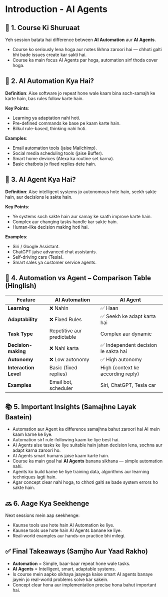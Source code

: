 # Introduction - AI Agents

## 📌 1. Course Ki Shuruaat
Yeh session batata hai difference between **AI Automation** aur **AI Agents**.

- Course ko seriously lena hoga aur notes likhna zaroori hai — chhoti galti bhi bade issues create kar sakti hai.
- Course ka main focus AI Agents par hoga, automation sirf thoda cover hoga.

## 🤖 2. AI Automation Kya Hai?
**Definition**: Aise software jo repeat hone wale kaam bina soch-samajh ke karte hain, bas rules follow karte hain.

**Key Points**:
- Learning ya adaptation nahi hoti.
- Pre-defined commands ke base pe kaam karte hain.
- Bilkul rule-based, thinking nahi hoti.

**Examples**:
- Email automation tools (jaise Mailchimp).
- Social media scheduling tools (jaise Buffer).
- Smart home devices (Alexa ka routine set karna).
- Basic chatbots jo fixed replies dete hain.

## 🧠 3. AI Agent Kya Hai?
**Definition**: Aise intelligent systems jo autonomous hote hain, seekh sakte hain, aur decisions le sakte hain.

**Key Points**:
- Ye systems soch sakte hain aur samay ke saath improve karte hain.
- Complex aur changing tasks handle kar sakte hain.
- Human-like decision making hoti hai.

**Examples**:
- Siri / Google Assistant.
- ChatGPT jaise advanced chat assistants.
- Self-driving cars (Tesla).
- Smart sales ya customer service agents.

## 🔄 4. Automation vs Agent – Comparison Table (Hinglish)

| Feature            | AI Automation                     | AI Agent                          |
|--------------------|-----------------------------------|-----------------------------------|
| **Learning**       | ❌ Nahin                        | ✅ Haan                         |
| **Adaptability**   | ❌ Fixed Rules                  | ✅ Seekh ke adapt karta hai     |
| **Task Type**      | Repetitive aur predictable      | Complex aur dynamic             |
| **Decision-making**| ❌ Nahi karta                  | ✅ Independent decision le sakta hai |
| **Autonomy**       | ❌ Low autonomy                | ✅ High autonomy                |
| **Interaction Level** | Basic (fixed replies)       | High (context ke according reply) |
| **Examples**       | Email bot, scheduler           | Siri, ChatGPT, Tesla car       |

## 📚 5. Important Insights (Samajhne Layak Baatein)
- Automation aur Agent ka difference samajhna bahut zaroori hai AI mein kaam karne ke liye.
- Automation sirf rule-following kaam ke liye best hai.
- AI Agents aise tasks ke liye suitable hain jahan decision lena, sochna aur adapt karna zaroori ho.
- AI Agents smart humans jaise kaam karte hain.
- Course ka main goal hai **AI Agents** banana sikhana — simple automation nahi.
- Agents ko build karne ke liye training data, algorithms aur learning techniques lagti hain.
- Agar concept clear nahi hoga, to chhoti galti se bade system errors ho sakte hain.

## 🔜 6. Aage Kya Seekhenge
Next sessions mein aap seekhenge:
- Kaunse tools use hote hain AI Automation ke liye.
- Kaunse tools use hote hain AI Agents banane ke liye.
- Real-world examples aur hands-on practice bhi milegi.

## ✅ Final Takeaways (Samjho Aur Yaad Rakho)
- **Automation** = Simple, baar-baar repeat hone wale tasks.
- **AI Agents** = Intelligent, smart, adaptable systems.
- Is course mein aapko sikhaya jaayega kaise smart AI agents banaye jayein jo real-world problems solve kar sakein.
- Concept clear hona aur implementation precise hona bahut important hai.
